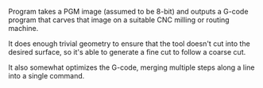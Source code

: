 Program takes a PGM image (assumed to be 8-bit) and outputs a G-code program that carves that image on a suitable CNC milling or routing machine.

It does enough trivial geometry to ensure that the tool doesn't cut into the desired surface, so it's able to generate a fine cut to follow a coarse cut.

It also somewhat optimizes the G-code, merging multiple steps along a line into a single command.